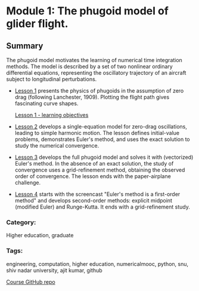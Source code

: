 # Module 1: The phugoid model of glider flight.

## Summary

The phugoid model motivates the learning of numerical time integration methods. The model is described by a set of two nonlinear ordinary differential equations, representing the oscillatory trajectory of an aircraft subject to longitudinal perturbations.

* [Lesson 1](http://nbviewer.ipython.org/github/krajit/numerical-mooc/blob/master/lessons/01_phugoid/01_01_Phugoid_Theory.ipynb) presents the physics of phugoids in the assumption of zero drag (following Lanchester, 1909). Plotting the flight path gives fascinating curve shapes.

  [Lesson 1 - learning objectives](https://github.com/krajit/numerical-mooc/blob/master/lessons/01_phugoid/01_01_Phugoid_Theory_learningObjectives.ipynb)


* [Lesson 2](http://nbviewer.ipython.org/github/krajit/numerical-mooc/blob/master/lessons/01_phugoid/01_02_Phugoid_Oscillation.ipynb) develops a single-equation model for zero-drag oscillations, leading to simple harmonic motion. The lesson defines initial-value problems, demonstrates Euler's method, and uses the exact solution to study the numerical convergence. 
* [Lesson 3](http://nbviewer.ipython.org/github/krajit/numerical-mooc/blob/master/lessons/01_phugoid/01_03_PhugoidFullModel.ipynb) develops the full phugoid model and solves it with (vectorized) Euler's method. In the absence of an exact solution, the study of convergence uses a grid-refinement method, obtaining the observed order of convergence. The lesson ends with the paper-airplane challenge.
* [Lesson 4](http://nbviewer.ipython.org/github/krajit/numerical-mooc/blob/master/lessons/01_phugoid/01_04_Second_Order_Methods.ipynb) starts with the screencast "Euler's method is a first-order method" and develops second-order methods: explicit midpoint (modified Euler) and Runge-Kutta. It ends with a grid-refinement study.

### Category: 

Higher education, graduate

### Tags: 

engineering, computation, higher education, numericalmooc, python, snu, shiv nadar university, ajit kumar, github


[Course GitHub repo](https://github.com/krajit/numerical-mooc)
